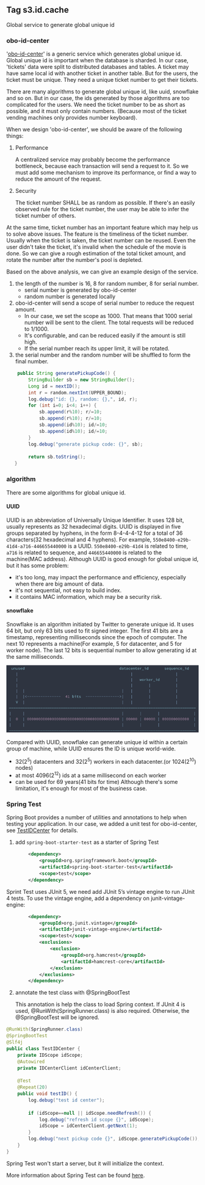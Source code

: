 ## Tag s3.id.cache
Global service to generate global unique id

### obo-id-center
'[obo-id-center](../obo-id-center)' is a generic service which generates global unique id. Global unique id is important when the database is sharded.
In our case, 'tickets' data were split to distributed databases and tables. A ticket may have same local id with another ticket in another table. 
But for the users, the ticket must be unique. They need a unique ticket number to get their tickets.

There are many algorithms to generate global unique id, like uuid, snowflake and so on. But in our case, the ids generated by those algorithms are too complicated for the users.
We need the ticket number to be as short as possible, and it must only contain numbers. (Because most of the ticket vending machines only provides number keyboard).

When we design 'obo-id-center', we should be aware of the following things:
1. Performance

   A centralized service may probably become the performance bottleneck, because each transaction will send a request to it.
   So we must add some mechanism to improve its performance, or find a way to reduce the amount of the request.

2. Security

   The ticket number SHALL be as random as possible. If there's an easily observed rule for the ticket number, the user may be able to infer the ticket number of others.

At the same time, ticket number has an important feature which may help us to solve above issues. The feature is the timeliness of the ticket number. 
Usually when the ticket is taken, the ticket number can be reused. Even the user didn't take the ticket, it's invalid when the schedule of the movie is done.
So we can give a rough estimation of the total ticket amount, and rotate the number after the number's pool is depleted.

Based on the above analysis, we can give an example design of the service.
1. the length of the number is 16, 8 for random number, 8 for serial number.
   * serial number is generated by obo-id-center
   * random number is generated locally
2. obo-id-center will send a scope of serial number to reduce the request amount.
   * In our case, we set the scope as 1000. That means that 1000 serial number will be sent to the client. The total requests will be reduced to 1/1000. 
   * It's configurable, and can be reduced easily if the amount is still high.
   * If the serial number reach its upper limit, it will be rotated.
3. the serial number and the random number will be shuffled to form the final number.
```java
    public String generatePickupCode() {
        StringBuilder sb = new StringBuilder();
        Long id = nextID();
        int r = random.nextInt(UPPER_BOUND);
        log.debug("id: {}, random: {},", id, r);
        for (int i=0; i<4; i++) {
            sb.append(r%10); r/=10;
            sb.append(r%10); r/=10;
            sb.append(id%10); id/=10;
            sb.append(id%10); id/=10;
        }
        log.debug("generate pickup code: {}", sb);

        return sb.toString();
   }
```

### algorithm
There are some algorithms for global unique id.
#### UUID
UUID is an abbreviation of Universally Unique Identifier. It uses 128 bit, usually represents as 32 hexadecimal digits.
UUID is displayed in five groups separated by hyphens, in the form 8-4-4-4-12 for a total of 36 characters(32 hexadecimal and 4 hyphens).
For example, `550e8400-e29b-41d4-a716-446655440000` is a UUID.
`550e8400-e29b-41d4` is related to time, `a716` is related to sequence, and `446655440000` is related to the machine(MAC address). 
Although UUID is good enough for global unique id, but it has some problem:
* it's too long, may impact the performance and efficiency, especially when there are big amount of data.
* it's not sequential, not easy to build index.
* it contains MAC information, which may be a security risk.

#### snowflake
Snowflake is an algorithm initiated by Twitter to generate unique id. It uses 64 bit, but only 63 bits used to fit signed integer.
The first 41 bits are a timestamp, representing milliseconds since the epoch of computer. The next 10 represents a machine(For example, 5 for datacenter, and 5 for worker node).
The last 12 bits is sequential number to allow generating id at the same milliseconds.

![snowflake.png](statics/snowflake.png)

Compared with UUID, snowflake can generate unique id within a certain group of machine, while UUID ensures the ID is unique world-wide.
* 32(2<sup>5</sup>) datacenters and 32(2<sup>5</sup>) workers in each datacenter.(or 1024(2<sup>10</sup>) nodes)
* at most 4096(2<sup>12</sup>) ids at a same millisecond on each worker
* can be used for 69 years(41 bits for time)
Although there's some limitation, it's enough for most of the business case.

### Spring Test
Spring Boot provides a number of utilities and annotations to help when testing your application. 
In our case, we added a unit test for obo-id-center, see [TestIDCenter](../obo-trade/src/test/java/com/github/budwing/obo/trade/TestIDCenter.java) for details.

1. add `spring-boot-starter-test` as a starter of Spring Test
```xml
        <dependency>
            <groupId>org.springframework.boot</groupId>
            <artifactId>spring-boot-starter-test</artifactId>
            <scope>test</scope>
        </dependency>
```
Sprint Test uses JUnit 5, we need add JUnit 5’s vintage engine to run JUnit 4 tests. To use the vintage engine, add a dependency on junit-vintage-engine:
```xml
        <dependency>
            <groupId>org.junit.vintage</groupId>
            <artifactId>junit-vintage-engine</artifactId>
            <scope>test</scope>
            <exclusions>
                <exclusion>
                    <groupId>org.hamcrest</groupId>
                    <artifactId>hamcrest-core</artifactId>
                </exclusion>
            </exclusions>
        </dependency>
```
2. annotate the test class with @SpringBootTest

   This annotation is help the class to load Spring context. If JUnit 4 is used, @RunWith(SpringRunner.class) is also required. 
   Otherwise, the @SpringBootTest will be ignored.
```java
@RunWith(SpringRunner.class)
@SpringBootTest
@Slf4j
public class TestIDCenter {
    private IDScope idScope;
    @Autowired
    private IDCenterClient idCenterClient;

    @Test
    @Repeat(20)
    public void testID() {
        log.debug("test id center");

        if (idScope==null || idScope.needRefresh()) {
            log.debug("refresh id scope {}", idScope);
            idScope = idCenterClient.getNext(1);
        }
        log.debug("next pickup code {}", idScope.generatePickupCode());
    }
}
```
Spring Test won't start a server, but it will initialize the context. 

More information about Spring Test can be found [here](https://docs.spring.io/spring-boot/docs/current/reference/html/features.html#features.testing).